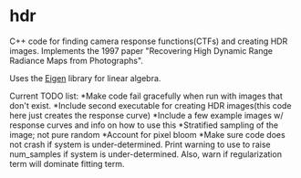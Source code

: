 hdr
===

C++ code for finding camera response functions(CTFs) and creating HDR images.  Implements the 1997 paper "Recovering High Dynamic Range Radiance Maps from Photographs".


Uses the [Eigen](http://eigen.tuxfamily.org/index.php?title=Main_Page) library for linear algebra.


Current TODO list:
*Make code fail gracefully when run with images that don't exist.
*Include second executable for creating HDR images(this code here just creates the response curve)
*Include a few example images w/ response curves and info on how to use this
*Stratified sampling of the image; not pure random
*Account for pixel bloom
*Make sure code does not crash if system is under-determined.  Print warning to use to raise num_samples if system is under-determined.  Also, warn if regularization term will dominate fitting term.
